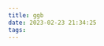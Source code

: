 ```yaml
---
title: ggb
date: 2023-02-23 21:34:25
tags:
---
```

<meta name=viewport content="width=device-width,initial-scale=1">  
<meta charset="utf-8"/>
<script src="deployggb.js"></script>
<!---
<script src="webSimple.nocache.js"></script>
<article class="geogebrawebs"
         data-param-width="650"
         data-param-height="460"
         data-param-useBrowserForJS="false"
         data-param-enableShiftDragZoom="false"
         data-param-ggbbase64="UEs......==">
</article>
<script src="webSimple.nocache.js"></script>
<article class="geogebraweb"
         data-param-width="780" data-param-height="460"
         data-param-enableRightClick="false"
         data-param-ggbbase64="UEsDBBQ...AAAAA=">
</article>
--->
<div id="ggb-element"></div> 
<script>  
    var params = {"appName": "graphing", "width": 800, "height": 600, "showToolBar": true, "showAlgebraInput": true, "showMenuBar": true };
    var applet = new GGBApplet(params, true);
    window.addEventListener("load", function() { 
        applet.inject('ggb-element');
    });
</script>

<div></div>
